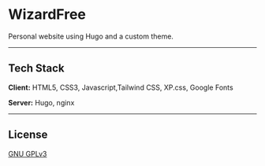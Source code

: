 
# WizardFree

Personal website using Hugo and a custom theme.

---

## Tech Stack

**Client:** HTML5, CSS3, Javascript,Tailwind CSS, XP.css, Google Fonts 

**Server:** Hugo, nginx

---

## License

[GNU GPLv3](https://choosealicense.com/licenses/gpl-3.0/)

  
